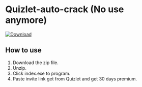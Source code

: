 # Quizlet-auto-crack (No use anymore)

[![Download](https://github.com/wuilliam104286/image_saves/raw/master/img/button/btn-dl-red-en.png?raw=true "Download")](https://github.com/micr0dust/quizlet-auto-crack/releases/download/v1.0.0/quizlet-auto-crack.zip)

## How to use

1. Download the zip file.
2. Unzip.
3. Click index.exe to program.
4. Paste invite link get from Quizlet and get 30 days premium.

